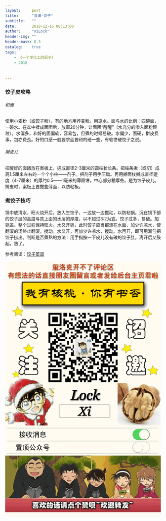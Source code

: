 ```yaml
---
layout:     post
title:      "食谱·饺子"
subtitle:   ""
date:       2018-12-16 08:13:00
author:     "XiLock"
header-img: ""
header-mask: 0.3
catalog:    true
tags:
    - 《一个学化工的厨子》
    - 2018


---
```

### 饺子皮攻略
###### 和面
使用小麦粉（或饺子粉），有的地方用荞麦粉。用凉水。面与水的比例：四碗面，一碗水。在盆中揉成面团后，放置20分钟，让面团“醒醒”（水充分的渗入面粉颗粒）。水偏多，和好的面偏软，容易包，但煮的时候易破。水偏少，面硬，擀皮费事，包亦费劲。好的口感一般要求面要和的硬一些，有软饼硬饺子之说。
###### 擀皮儿
把醒好的面团放在案板上，搓成直径2-3厘米的圆柱状长条。把柱条揪（或切）成高1.5厘米左右的一个个小柱——剂子。把剂子用手压扁。再用擀面杖擀成直径适度（4-7厘米）的厚约0.5——1毫米的薄圆饼，中心部分稍厚些。是为饺子皮儿。擀皮时，案板上要撒些薄面，以防粘板。
### 煮饺子技巧
锅中放清水，旺火烧开后，放入生饺子，一边放一边搅动，以防粘锅。沉在锅下部的饺子层的高度与其上面的水层的厚度，以不超过3:2为宜。饺子过多，易破。加锅盖。整个过程保持旺火。水又开锅，此时饺子应当都漂在水面，加少许凉水，使翻滚的汤终止翻滚，搅动。水又开，再加少许凉水，搅动。水再开，即可用漏勺把饺子捞出。判断是否煮熟的方法：用手指按一下皮儿没有破的饺子肚，离开后又鼓起，熟了。

参考阅读：[饺子菜谱](https://mp.weixin.qq.com/s?__biz=MzU5MjczNTk0Mw==&mid=2247495909&idx=1&sn=38e1e1acb99542086f6c3658b19b1dd8&chksm=fe198b4dc96e025bff3b174a9bcdb05739b1658a39a100f75ce52acf9201d2c6a5aea8520b79&mpshare=1&scene=24&srcid=#rd)

![](/img/wc-tail.GIF)
